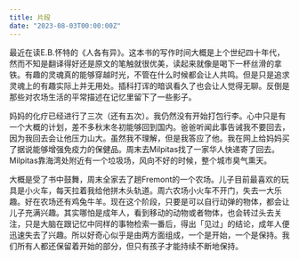 ```yaml
---
title: 片段
date: "2023-08-03T00:00:00Z"
---
```


最近在读E.B.怀特的《人各有异》。这本书的写作时间大概是上个世纪四十年代，然而不知是翻译得好还是原文的笔触就很优美，读起来就像是喝下一杯丝滑的拿铁。有趣的灵魂真的能够穿越时光，不管在什么时候都会让人共鸣。但是只是追求灵魂上的有趣实际上并无用处。插科打诨的暗讽看久了也会让人觉得无聊。反倒是那些对农场生活的平常描述在记忆里留下了一些影子。

妈妈的化疗已经进行了三次（还有五次）。我仍然没有开始打包行李。心中只是有一个大概的计划，差不多秋末冬初能够回到国内。爸爸听闻此事告诫我不要回去，因为我回去会让他压力山大。虽然我不理解，但是我答应了他。我在网上给妈妈买了据说能够增强免疫力的保健品。周末去Milpitas找了一家华人快递寄了回去。Milpitas靠海湾处附近有一个垃圾场，风向不好的时候，整个城市臭气熏天。

大概是受了书中鼓舞，周末全家去了趟Fremont的一个农场。儿子目前最喜欢的玩具是小火车，每天拉着我给他拼木头轨道。周六农场小火车不开门，失去一大乐趣。好在农场还有鸡兔牛羊。现在这个阶段，只要是可以自行动弹的物体，都会让儿子充满兴趣。其实哪怕是成年人，看到移动的动物或者物体，也会转过头去关注，只是大脑在跟记忆中同样的事物检索一番后，得出「见过」的结论，成年人便迅速失去了兴趣。所以好奇心似乎是由两方面组成，一个是开始，一个是保持。我们所有人都还保留着开始的部分，但只有孩子才能持续不断地保持。